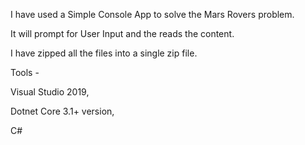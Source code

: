 I have used a Simple Console App to solve the Mars Rovers problem. 

It will prompt for User Input and the reads the content.

I have zipped all the files into a single zip file.


Tools -

Visual Studio 2019,

Dotnet Core 3.1+ version,

C#
